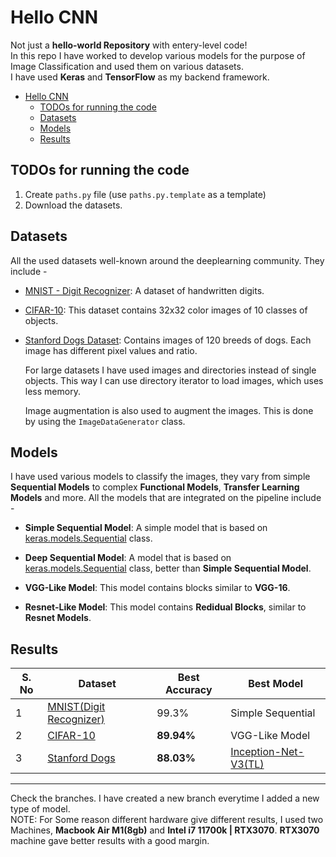 # Hello CNN
Not just a **hello-world Repository** with entery-level code!<br>
In this repo I have worked to develop various models for the purpose of Image Classification and used them on various datasets.<br>
I have used **Keras** and **TensorFlow** as my backend framework.<br>

- [Hello CNN](#hello-cnn)
  - [TODOs for running the code](#todos-for-running-the-code)
  - [Datasets](#datasets)
  - [Models](#models)
  - [Results](#results)

## TODOs for running the code
1. Create `paths.py` file (use `paths.py.template` as a template)
2. Download the datasets.

## Datasets
All the used datasets well-known around the deeplearning community. They include -
* [MNIST - Digit Recognizer](https://www.tensorflow.org/api_docs/python/tf/keras/datasets/mnist/load_data): A dataset of handwritten digits.
* [CIFAR-10](https://www.kaggle.com/competitions/cifar-10/data): This dataset contains 32x32 color images of 10 classes of objects.
* [Stanford Dogs Dataset](https://www.kaggle.com/datasets/jessicali9530/stanford-dogs-dataset): Contains images of 120 breeds of dogs. Each image has different pixel values and ratio.

   For large datasets I have used images and directories instead of single objects. This way I can use directory iterator to load images, which uses less memory.

   Image augmentation is also used to augment the images. This is done by using the `ImageDataGenerator` class.

## Models
I have used various models to classify the images, they vary from simple **Sequential Models** to complex **Functional Models**, **Transfer Learning Models** and more. All the models that are integrated on the pipeline include -

* **Simple Sequential Model**: A simple model that is based on [keras.models.Sequential](https://keras.io/models/sequential/) class.

* **Deep Sequential Model**: A model that is based on [keras.models.Sequential](https://keras.io/models/sequential/) class, better than **Simple Sequential Model**.

* **VGG-Like Model**: This model contains blocks similar to **VGG-16**.

* **Resnet-Like Model**: This model contains **Redidual Blocks**, similar to **Resnet Models**.

## Results
| S. No | Dataset | Best Accuracy | Best Model |
|---|---|---|---|
| 1 | [MNIST(Digit Recognizer)](/MNIST-Digit_Recogonizer/) | 99.3% | Simple Sequential |
| 2 | [CIFAR-10](/CIFAR-10/) | **89.94%** | VGG-Like Model |
| 3 | [Stanford Dogs](/Stanford%20Dogs/) | **88.03%** | [Inception-Net-V3(TL)](/Stanford%20Dogs/TL-Inception-net-V3.ipynb) |



<hr>



Check the branches. I have created a new branch everytime I added a new type of model.<br>
NOTE: For Some reason different hardware give different results, I used two Machines, **Macbook Air M1(8gb)** and **Intel i7 11700k | RTX3070**. **RTX3070** machine gave better results with a good margin.